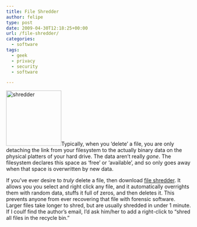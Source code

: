 ```yaml
---
title: File Shredder
author: felipe
type: post
date: 2009-04-30T12:18:25+00:00
url: /file-shredder/
categories:
  - software
tags:
  - geek
  - privacy
  - security
  - software

---
```

<img class="alignright size-thumbnail wp-image-262" title="shredder" src="/wp-content/uploads/2009/05/shredder-150x150.png" alt="shredder" width="150" height="150" />Typically, when you &#8216;delete&#8217; a file, you are only detaching the link from your filesystem to the actually binary data on the physical platters of your hard drive. The data aren&#8217;t really _gone_. The filesystem declares this space as &#8216;free&#8217; or &#8216;available&#8217;, and so only goes away when that space is overwritten by new data.

If you&#8217;ve ever desire to _truly_ delete a file, then download [file shredder][1]. It allows you you select and right click any file, and it automatically overrights them with random data, stuffs it full of zeros, and then deletes it. This prevents anyone from ever recovering that file with forensic software. Larger files take longer to shred, but are usually shredded in under 1 minute. If I coulf find the author&#8217;s email, I&#8217;d ask him/her to add a right-click to &#8220;shred all files in the recycle bin.&#8221;

 [1]: http://fileshredder.org/